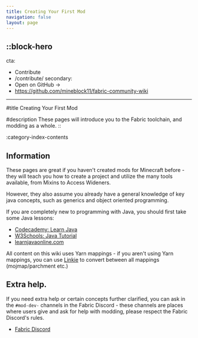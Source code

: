 ```yaml
---
title: Creating Your First Mod
navigation: false
layout: page
---
```


::block-hero
---
cta:
  - Contribute
  - /contribute/
secondary:
  - Open on GitHub →
  - https://github.com/mineblock11/fabric-community-wiki
---

#title
Creating Your First Mod

#description
These pages will introduce you to the Fabric toolchain, and modding as a whole.
::

:category-index-contents

## Information

These pages are great if you haven't created mods for Minecraft before - they will teach you how to create a project and utilize the many tools available, from Mixins to Access Wideners. 

However, they also assume you already have a general knowledge of key java concepts, such as generics and object oriented programming.

If you are completely new to programming with Java, you should first take some Java lessons:

- [Codecademy: Learn Java](https://www.codecademy.com/learn/learn-java)
- [W3Schools: Java Tutorial](https://www.w3schools.com/java/)
- [learnjavaonline.com](https://www.learnjavaonline.org/)

All content on this wiki uses Yarn mappings - if you aren't using Yarn mappings, you can use [Linkie](https://linkie.shedaniel.me/mappings) to convert between all mappings (mojmap/parchment etc.)

## Extra help.

If you need extra help or certain concepts further clarified, you can ask in the `#mod-dev-` channels in the Fabric Discord - these channels are places where users give and ask for help with modding, please respect the Fabric Discord's rules.

- [Fabric Discord](https://discord.gg/v6v4pMv)